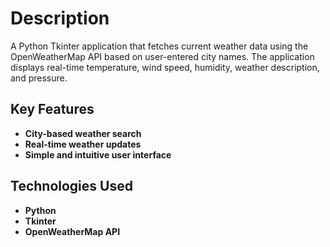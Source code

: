 # Description

A Python Tkinter application that fetches current weather data using the OpenWeatherMap API based on user-entered city names. The application displays real-time temperature, wind speed, humidity, weather description, and pressure.

## Key Features

- **City-based weather search**
- **Real-time weather updates**
- **Simple and intuitive user interface**

## Technologies Used

- **Python**
- **Tkinter**
- **OpenWeatherMap API**

